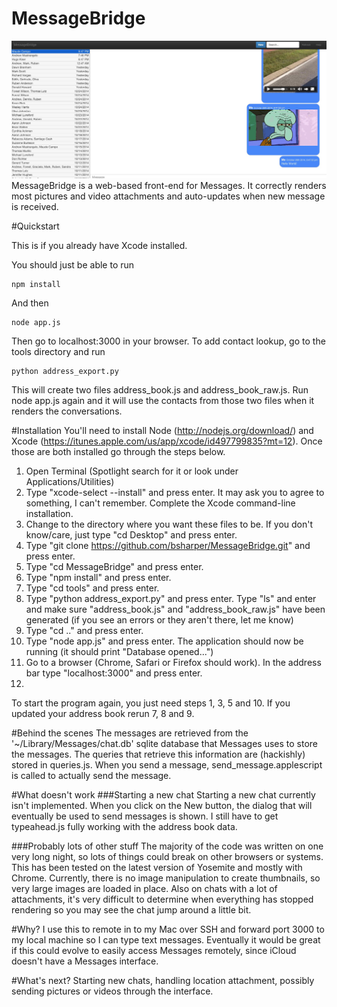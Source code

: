 MessageBridge
=============

![Alt text](https://raw.githubusercontent.com/bsharper/MessageBridge/master/screenshot.jpg "MessageBridge in action")
MessageBridge is a web-based front-end for Messages. It correctly renders most pictures and video attachments and auto-updates when new message is received. 

#Quickstart

This is if you already have Xcode installed.

You should just be able to run 
```
npm install
```
And then
```
node app.js
```
Then go to localhost:3000 in your browser. To add contact lookup, go to the tools directory and run
```
python address_export.py
```
This will create two files address_book.js and address_book_raw.js. Run node app.js again and it will use the contacts from those two files when it renders the conversations.

#Installation
You'll need to install Node (http://nodejs.org/download/) and Xcode (https://itunes.apple.com/us/app/xcode/id497799835?mt=12). Once those are both installed go through the steps below.

1. Open Terminal (Spotlight search for it or look under Applications/Utilities)
2. Type "xcode-select --install" and press enter. It may ask you to agree to something, I can't remember. Complete the Xcode command-line installation.
3. Change to the directory where you want these files to be. If you don't know/care, just type "cd Desktop" and press enter. 
4. Type "git clone https://github.com/bsharper/MessageBridge.git" and press enter. 
5. Type "cd MessageBridge" and press enter.
6. Type "npm install" and press enter.
7. Type "cd tools" and press enter.
8. Type "python address_export.py" and press enter. Type "ls" and enter and make sure "address_book.js" and "address_book_raw.js" have been generated (if you see an errors or they aren't there, let me know)
9. Type "cd .." and press enter.
10. Type "node app.js" and press enter. The application should now be running (it should print "Database opened...")
11. Go to a browser (Chrome, Safari or Firefox should work). In the address bar type "localhost:3000" and press enter.
12. 
To start the program again, you just need steps 1, 3, 5 and 10. If you updated your address book rerun 7, 8 and 9.


#Behind the scenes
The messages are retrieved from the '~/Library/Messages/chat.db' sqlite database that Messages uses to store the messages. The queries that retrieve this information are (hackishly) stored in queries.js. When you send a message, send_message.applescript is called to actually send the message.

#What doesn't work
###Starting a new chat
Starting a new chat currently isn't implemented. When you click on the New button, the dialog that will eventually be used to send messages is shown. I still have to get typeahead.js fully working with the address book data.

###Probably lots of other stuff
The majority of the code was written on one very long night, so lots of things could break on other browsers or systems. This has been tested on the latest version of Yosemite and mostly with Chrome. Currently, there is no image manipulation to create thumbnails, so very large images are loaded in place. Also on chats with a lot of attachments, it's very difficult to determine when everything has stopped rendering so you may see the chat jump around a little bit.

#Why?
I use this to remote in to my Mac over SSH and forward port 3000 to my local machine so I can type text messages. Eventually it would be great if this could evolve to easily access Messages remotely, since iCloud doesn't have a Messages interface.

#What's next?
Starting new chats, handling location attachment, possibly sending pictures or videos through the interface.
